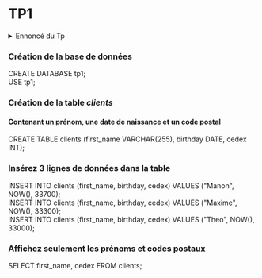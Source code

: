 # TP1

<details>
<summary>Ennoncé du Tp</summary>
```
1. Créez une table clients qui doit pouvoir contenir un nom, un prénom, une date de naissance et un code postal.  
2. Insérez 3 lignes dans cette table  
3. Affichez seulement les prénoms et codes postaux  
```
</details>

### Création de la base de données
CREATE DATABASE tp1;  
USE tp1;

### Création de la table *clients*
#### Contenant un prénom, une date de naissance et un code postal
CREATE TABLE clients (first_name VARCHAR(255), birthday DATE, cedex INT);

### Insérez 3 lignes de données dans la table
INSERT INTO clients (first_name, birthday, cedex) VALUES ("Manon", NOW(), 33700);  
INSERT INTO clients (first_name, birthday, cedex) VALUES ("Maxime", NOW(), 33300);  
INSERT INTO clients (first_name, birthday, cedex) VALUES ("Theo", NOW(), 33000);  

### Affichez seulement les prénoms et codes postaux
SELECT first_name, cedex FROM clients;
